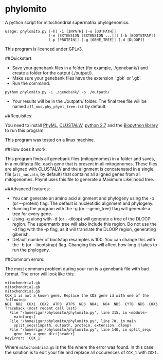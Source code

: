 phylomito
===========

A python script for mitochondrial supermatrix phylogenomics.

```
usage: phylomito.py [-h] -i [INPATH] [-o [OUTPATH]]
                    [-e [EXTENSION [EXTENSION ...]]] [-b [BOOTSTRAP]]
                    [-p [PROTEIN]] [-g [GENE_TREE]] [-d [DLOOP]]

```

This program is licenced under GPLv3.

##Quickstart:

* Save your genebank files in a folder (for example, ./genebank/) and create a folder for the output (./output/). 
* Make sure your genebank files have the extension '.gbk' or '.gb'.
* Run the command:
```
python phylomito.py -i ./genebank/ -o ./outpath/
```
* Your results will be in the ./outpath/ folder. The final tree file will be named `all_nuc.phy_phyml_tree.txt` by default.

##Requisites:

You need to install [PhyML](http://www.atgc-montpellier.fr/phyml/binaries.php), [CLUSTALW](http://www.clustal.org/download/current/), [python 2.7](https://www.python.org/downloads/release/python-2710/) and the [Biopython library](http://biopython.org/wiki/Download) to run this program.

This program was tested on a linux machine.

##How does it work:

This program finds all genebank files (mitogenomes) in a folder and saves, in a multifasta file, each gene that is present in all mitogenomes. 
These files are aligned with CLUSTALW and the alignment is concatenated in a single file (`all_nuc.aln`, by default) that contains all aligned genes from all mitogenomes. 
Phyml uses this file to generate a Maximum Likelihood tree.
 
##Advanced features:

* You can generate an amino acid alignment and phylogeny using the -p (or --protein) flag. The default is nucleotidic alignment and phylogeny.
* Running the program with the -g (or --gene_tree) flag will generate a tree for every gene. 
* Using -g along with -d (or --dloop) will generate a tree of the DLOOP region. 
The supermatrix tree will also include this region. Do not use the -d flag with the -p flag, as it will translate the DLOOP region, generating giberish.
* Default number of bootstap resamples is 100. You can change this with the -b (or --bootstrap) flag. 
Changing this will affect how long it takes to run the phylogeny.

##Commom errors:

The most commom problem during your run is a genebank file with bad format. The error will look like this:

```
mitochondria1.gb
mitochondria2.gb
mitochondria3.gb
COX_1 is not a known gene. Replace the CDS gene id with one of the following:
ND1  ND2  COX1  COX2  ATP8  ATP6  ND3  ND4L  ND4  ND5  CYTB  ND6  COX3
Traceback (most recent call last):
  File "/home/igor/phylomito/phylomito.py", line 315, in <module>
    main(args)
  File "/home/igor/phylomito/phylomito.py", line 70, in main
    split_seqs(inpath, outpath, protein, extension, dloop)
  File "/home/igor/phylomito/phylomito.py", line 140, in split_seqs
    gene_key = gene_dict[header]
KeyError: 'COX_1'
```

Where `mitochondria3.gb` is the file where the error was found.
In this case the solution is to edit your file and replace all occurences of `COX_1` with `COX1`.

